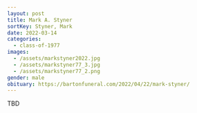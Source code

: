 ```yaml
---
layout: post
title: Mark A. Styner
sortKey: Styner, Mark
date: 2022-03-14
categories:
  - class-of-1977
images:
  - /assets/markstyner2022.jpg
  - /assets/markstyner77_3.jpg
  - /assets/markstyner77_2.png
gender: male
obituary: https://bartonfuneral.com/2022/04/22/mark-styner/
---
```

TBD